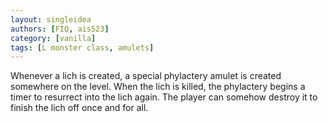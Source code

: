 ```yaml
---
layout: singleidea
authors: [FIQ, ais523]
category: [vanilla]
tags: [L monster class, amulets]
---
```

Whenever a lich is created, a special phylactery amulet is created somewhere on the level. When the lich is killed, the phylactery begins a timer to resurrect into the lich again. The player can somehow destroy it to finish the lich off once and for all.
